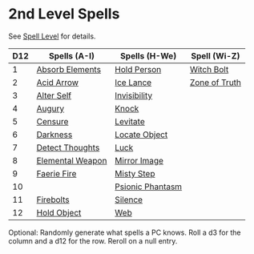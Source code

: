 # 2nd Level Spells

See [Spell Level](../../../Spell%20Level.md) for details.

| D12 | Spells (A-I)                              | Spells (H-We)                             | Spell (Wi-Z)                          |
| --- | ----------------------------------------- | ----------------------------------------- | ------------------------------------- |
| 1   | [Absorb Elements](Absorb%20Elements.md)   | [Hold Person](Hold%20Person.md)           | [Witch Bolt](Witch%20Bolt.md)         |
| 2   | [Acid Arrow](Acid%20Arrow.md)             | [Ice Lance](Ice%20Lance.md)               | [Zone of Truth](Zone%20of%20Truth.md) |
| 3   | [Alter Self](Alter%20Self.md)             | [Invisibility](Invisibility.md)           |                                       |
| 4   | [Augury](Augury.md)                       | [Knock](Knock.md)                         |                                       |
| 5   | [Censure](Censure.md)                     | [Levitate](Levitate.md)                   |                                       |
| 6   | [Darkness](Darkness.md)                   | [Locate Object](Locate%20Object.md)       |                                       |
| 7   | [Detect Thoughts](Detect%20Thoughts.md)   | [Luck](Luck.md)                           |                                       |
| 8   | [Elemental Weapon](Elemental%20Weapon.md) | [Mirror Image](Mirror%20Image.md)         |                                       |
| 9   | [Faerie Fire](Faerie%20Fire.md)           | [Misty Step](Misty%20Step.md)             |                                       |
| 10  |                                           | [Psionic Phantasm](Psionic%20Phantasm.md) |                                       |
| 11  | [Firebolts](Firebolts.md)                 | [Silence](Silence.md)                     |                                       |
| 12  | [Hold Object](Hold%20Object.md)           | [Web](Web.md)                             |                                       |

Optional: Randomly generate what spells a PC knows. Roll a d3 for the column and a d12 for the row. Reroll on a null entry.
